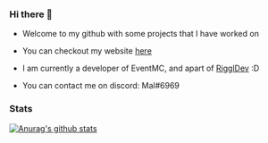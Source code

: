 ### Hi there 👋

- Welcome to my github with some projects that I have worked on
- You can checkout my website [here](https://maltest.lol)
- I am currently a developer of EventMC, and apart of [RigglDev](https://github.com/riggldev) :D

- You can contact me on discord: Mal#6969

### Stats

[![Anurag's github stats](https://github-readme-stats.vercel.app/api?username=maldiscord)](https://github.com/anuraghazra/github-readme-stats)
